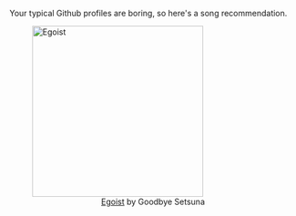 Your typical Github profiles are boring, so here's a song recommendation.
<figure><img width="300" height="300" src="https://i.scdn.co/image/ab67616d0000b273f0ecc3e1a07e0afe3c9034c7" alt="Egoist" /><figcaption align="center"><a href="https://open.spotify.com/track/26Vv0aa3eAz95AEyz8M35U" target="_blank">Egoist</a> by Goodbye Setsuna</figcaption></figure>
